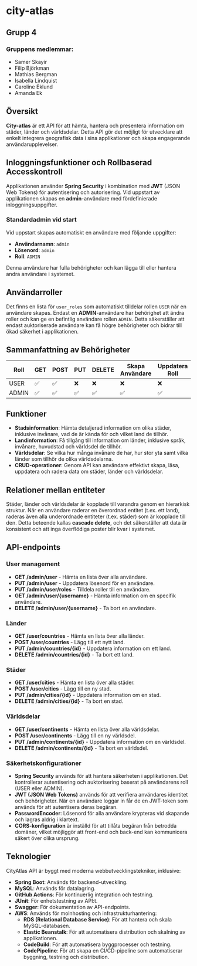 # city-atlas

## Grupp 4

### Gruppens medlemmar:
- Samer Skayir
- Filip Björkman
- Mathias Bergman
- Isabella Lindquist
- Caroline Eklund
- Amanda Ek

## Översikt
**City-atlas** är ett API för att hämta, hantera och presentera information om städer, länder och världsdelar. 
Detta API gör det möjligt för utvecklare att enkelt integrera geografisk data i sina applikationer och skapa engagerande användarupplevelser.

## Inloggningsfunktioner och Rollbaserad Accesskontroll
Applikationen använder **Spring Security** i kombination med **JWT** (JSON Web Tokens) för autentisering och autorisering. Vid uppstart av applikationen skapas en **admin**-användare med fördefinierade inloggningsuppgifter.

### Standardadmin vid start
Vid uppstart skapas automatiskt en användare med följande uppgifter:
- **Användarnamn**: `admin`
- **Lösenord**: `admin`
- **Roll**: `ADMIN`
  
Denna användare har fulla behörigheter och kan lägga till eller hantera andra användare i systemet.

## Användarroller
Det finns en lista för `user_roles` som automatiskt tilldelar rollen `USER` när en användare skapas. Endast en **ADMIN**-användare har behörighet att ändra roller och kan ge en befintlig användare rollen `ADMIN`. Detta säkerställer att endast auktoriserade användare kan få högre behörigheter och bidrar till ökad säkerhet i applikationen.

## Sammanfattning av Behörigheter

| Roll     | GET | POST | PUT | DELETE | Skapa Användare | Uppdatera Roll |
|----------|-----|------|-----|--------|-----------------|----------------|
| USER     | ✅  | ✅   | ❌  | ❌     | ❌               | ❌              |
| ADMIN    | ✅  | ✅   | ✅  | ✅     | ✅               | ✅              |

## Funktioner
- **Stadsinformation**: Hämta detaljerad information om olika städer, inklusive invånare, vad de är kända för och vilket land de tillhör.
- **Landinformation**: Få tillgång till information om länder, inklusive språk, invånare, huvudstad och världsdel de tillhör.
- **Världsdelar**: Se vilka hur många invånare de har, hur stor yta samt vilka länder som tillhör de olika världsdelarna.
- **CRUD-operationer**: Genom API kan användare effektivt skapa, läsa, uppdatera och radera data om städer, länder och världsdelar.

## Relationer mellan entiteter
Städer, länder och världsdelar är kopplade till varandra genom en hierarkisk struktur. När en användare raderar en överordnad entitet (t.ex. ett land), raderas även alla underordnade entiteter (t.ex. städer) som är kopplade till den. Detta beteende kallas **cascade delete**, och det säkerställer att data är konsistent och att inga överflödiga poster blir kvar i systemet.

## API-endpoints

### User management
- **GET /admin/user** - Hämta en lista över alla användare.
- **PUT /admin/user** - Uppdatera lösenord för en användare.
- **PUT /admin/user/roles** - Tilldela roller till en användare.
- **GET /admin/user/{username}** - Hämta information om en specifik användare.
- **DELETE /admin/user/{username}** - Ta bort en användare.

### Länder
- **GET /user/countries** - Hämta en lista över alla länder.
- **POST /user/countries** - Lägg till ett nytt land.
- **PUT /admin/countries/{id}** - Uppdatera information om ett land.
- **DELETE /admin/countries/{id}** - Ta bort ett land.

### Städer
- **GET /user/cities** - Hämta en lista över alla städer.
- **POST /user/cities** - Lägg till en ny stad.
- **PUT /admin/cities/{id}** - Uppdatera information om en stad.
- **DELETE /admin/cities/{id}** - Ta bort en stad.

### Världsdelar
- **GET /user/continents** - Hämta en lista över alla världsdelar.
- **POST /user/continents** - Lägg till en ny världsdel.
- **PUT /admin/continents/{id}** - Uppdatera information om en världsdel.
- **DELETE /admin/continents/{id}** - Ta bort en världsdel.

### Säkerhetskonfigurationer
- **Spring Security** används för att hantera säkerheten i applikationen. Det kontrollerar autentisering och auktorisering baserat på användarens roll (USER eller ADMIN).
- **JWT (JSON Web Tokens)** används för att verifiera användares identitet och behörigheter. När en användare loggar in får de en JWT-token som används för att autentisera deras begäran.
- **PasswordEncoder**: Lösenord för alla användare krypteras vid skapande och lagras aldrig i klartext.
- **CORS-konfiguration** är inställd för att tillåta begäran från betrodda domäner, vilket möjliggör att front-end och back-end kan kommunicera säkert över olika ursprung.
  
## Teknologier
CityAtlas API är byggt med moderna webbutvecklingstekniker, inklusive:
- **Spring Boot**: Används för backend-utveckling.
- **MySQL**: Används för datalagring.
- **GitHub Actions**: För kontinuerlig integration och testning.
- **JUnit**: För enhetstestning av API:t.
- **Swagger**: För dokumentation av API-endpoints.
- **AWS**: Används för molnhosting och infrastrukturhantering:
  - **RDS (Relational Database Service)**: För att hantera och skala MySQL-databasen.
  - **Elastic Beanstalk**: För att automatisera distribution och skalning av applikationen.
  - **CodeBuild**: För att automatisera byggprocesser och testning.
  - **CodePipeline**: För att skapa en CI/CD-pipeline som automatiserar byggning, testning och distribution.




